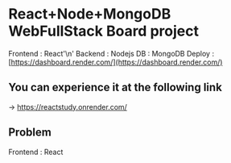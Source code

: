 # React+Node+MongoDB WebFullStack Board project
Frontend : React'\n'
Backend : Nodejs
DB : MongoDB
Deploy : [https://dashboard.render.com/](https://dashboard.render.com/)
## You can experience it at the following link
-> https://reactstudy.onrender.com/
## Problem
Frontend : React

